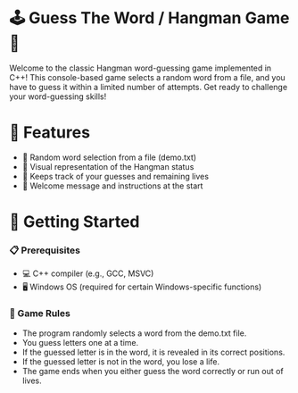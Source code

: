 # 🕹️ Guess The Word / Hangman Game 🎉
Welcome to the classic Hangman word-guessing game implemented in C++! This console-based game selects a random word from a file, and you have to guess it within a limited number of attempts. Get ready to challenge your word-guessing skills!

# 🌟 Features
* 🎲 Random word selection from a file (demo.txt)
* 🎨 Visual representation of the Hangman status
* 📝 Keeps track of your guesses and remaining lives
* 🎉 Welcome message and instructions at the start

# 🚀 Getting Started
### 📋 Prerequisites
* 💻 C++ compiler (e.g., GCC, MSVC)
* 🖥️ Windows OS (required for certain Windows-specific functions)

### 📜 Game Rules
* The program randomly selects a word from the demo.txt file.
* You guess letters one at a time.
* If the guessed letter is in the word, it is revealed in its correct positions.
* If the guessed letter is not in the word, you lose a life.
* The game ends when you either guess the word correctly or run out of lives.
